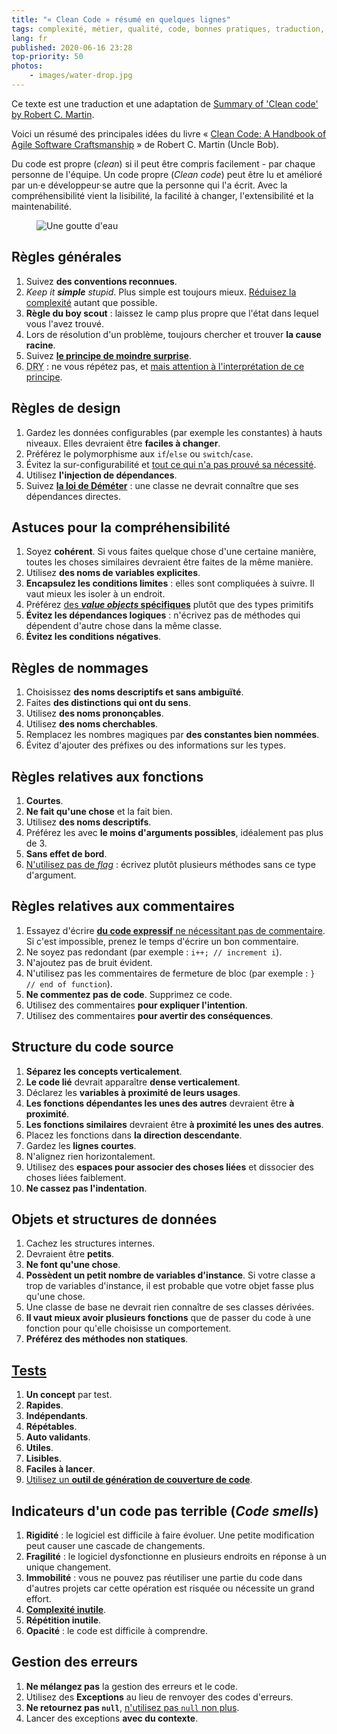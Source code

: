 ```yaml
---
title: "« Clean Code » résumé en quelques lignes"
tags: complexité, métier, qualité, code, bonnes pratiques, traduction, clean code, unit test
lang: fr
published: 2020-06-16 23:28
top-priority: 50
photos:
    - images/water-drop.jpg
---
```

<p class="note">
Ce texte est une traduction et une adaptation de <a
href="https://gist.github.com/cedrickchee/55ecfbaac643bf0c24da6874bf4feb08">Summary
of 'Clean code' by Robert C. Martin</a>.
</p>

Voici un résumé des principales idées du livre « [Clean Code: A Handbook of Agile
Software
Craftsmanship](https://www.decitre.fr/livres/clean-code-9780132350884.html) » de
Robert C. Martin (Uncle Bob).

Du code est propre (_clean_) si il peut être compris facilement - par chaque
personne de l'équipe. Un code propre (_Clean code_) peut être lu et amélioré par
un·e développeur·se autre que la personne qui l'a écrit. Avec la
compréhensibilité vient la lisibilité, la facilité à changer, l'extensibilité et
la maintenabilité.

<figure class="object-center bordered">
    <img loading="lazy" src="/images/660x/water-drop.jpg" alt="Une goutte d'eau">
</figure>

## Règles générales

1. Suivez **des conventions reconnues**.
1. _Keep it **simple** stupid_. Plus simple est toujours mieux. [Réduisez la
   complexité](/post/complexite-charge-cognitive/) autant que possible.
1. **Règle du boy scout** : laissez le camp plus propre que l'état dans lequel
   vous l'avez trouvé.
1. Lors de résolution d'un problème, toujours chercher et trouver **la cause
   racine**.
1. Suivez [**le principe de moindre
   surprise**](https://fr.wikipedia.org/wiki/Principe_de_moindre_surprise).
1. <abbr title="Don't Repeat Youself">DRY</abbr> : ne vous répétez pas, et [mais
   attention à l'interprétation de ce
   principe](https://medium.com/@nicolopigna/this-is-not-the-dry-you-are-looking-for-a316ed3f445f).

## Règles de design

1. Gardez les données configurables (par exemple les constantes) à hauts
   niveaux. Elles devraient être **faciles à changer**.
1. Préférez le polymorphisme aux `if`/`else` ou `switch`/`case`.
1. Évitez la sur-configurabilité et [tout ce qui n'a pas prouvé sa
   nécessité](/post/au-cas-ou/).
1. Utilisez **l'injection de dépendances**.
1. Suivez [**la loi de
   Déméter**](https://fr.wikipedia.org/wiki/Loi_de_D%C3%A9m%C3%A9ter) : une
   classe ne devrait connaître que ses dépendances directes.

## Astuces pour la compréhensibilité

1. Soyez **cohérent**. Si vous faites quelque chose d'une certaine manière,
   toutes les choses similaires devraient être faites de la même manière.
1. Utilisez **des noms de variables explicites**.
1. **Encapsulez les conditions limites** : elles sont compliquées à suivre. Il
   vaut mieux les isoler à un endroit.
1. Préférez [des **_value objects_
   spécifiques**](https://patricklouys.com/2017/06/04/value-objects-explained/)
   plutôt que des types primitifs
1. **Évitez les dépendances logiques** : n'écrivez pas de méthodes qui dépendent
   d'autre chose dans la même classe.
1. **Évitez les conditions négatives**.

## Règles de nommages

1. Choisissez **des noms descriptifs et sans ambiguïté**.
1. Faites **des distinctions qui ont du sens**.
1. Utilisez **des noms prononçables**.
1. Utilisez **des noms cherchables**.
1. Remplacez les nombres magiques par **des constantes bien nommées**.
1. Évitez d'ajouter des préfixes ou des informations sur les types.

## Règles relatives aux fonctions

1. **Courtes**.
1. **Ne fait qu'une chose** et la fait bien.
1. Utilisez **des noms descriptifs**.
1. Préférez les avec **le moins d'arguments possibles**, idéalement pas plus de 3.
1. **Sans effet de bord**.
1. [N'utilisez pas de
   _flag_](https://ariya.io/2011/08/hall-of-api-shame-boolean-trap) : écrivez
   plutôt plusieurs méthodes sans ce type d'argument.

## Règles relatives aux commentaires

1. Essayez d'écrire [**du code expressif** ne nécessitant pas de
   commentaire](/post/juste-dose-commentaires-dans-le-code/). Si c'est
   impossible, prenez le temps d'écrire un bon commentaire.
1. Ne soyez pas redondant (par exemple : `i++; // increment i`).
1. N'ajoutez pas de bruit évident.
1. N'utilisez pas les commentaires de fermeture de bloc (par exemple : `} // end
   of function`).
1. **Ne commentez pas de code**. Supprimez ce code.
1. Utilisez des commentaires **pour expliquer l'intention**.
1. Utilisez des commentaires **pour avertir des conséquences**.

## Structure du code source

1. **Séparez les concepts verticalement**.
1. **Le code lié** devrait apparaître **dense verticalement**.
1. Déclarez les **variables à proximité de leurs usages**.
1. **Les fonctions dépendantes les unes des autres** devraient être **à
   proximité**.
1. **Les fonctions similaires** devraient être **à proximité les unes des
   autres**.
1. Placez les fonctions dans **la direction descendante**.
1. Gardez les **lignes courtes**.
1. N'alignez rien horizontalement.
1. Utilisez des **espaces pour associer des choses liées** et dissocier des
   choses liées faiblement.
1. **Ne cassez pas l'indentation**.

## Objets et structures de données

1. Cachez les structures internes.
1. Devraient être **petits**.
1. **Ne font qu'une chose**.
1. **Possèdent un petit nombre de variables d'instance**. Si votre classe a trop
   de variables d'instance, il est probable que votre objet fasse plus qu'une
   chose.
1. Une classe de base ne devrait rien connaître de ses classes dérivées.
1. **Il vaut mieux avoir plusieurs fonctions** que de passer du code à une
   fonction pour qu'elle choisisse un comportement.
1. **Préférez des méthodes non statiques**.

## [Tests](/post/bon-test-unitaire-integration-fonctionnel/)

1. **Un concept** par test.
1. **Rapides**.
1. **Indépendants**.
1. **Répétables**.
1. **Auto validants**.
1. **Utiles**.
1. **Lisibles**.
1. **Faciles à lancer**.
1. [Utilisez un **outil de génération de
   couverture de code**](/post/code-coverage-taux-couverture-tests/).

## Indicateurs d'un code pas terrible (_Code smells_)

1. **Rigidité** : le logiciel est difficile à faire évoluer. Une petite
   modification peut causer une cascade de changements.
1. **Fragilité** : le logiciel dysfonctionne en plusieurs endroits en
   réponse à un unique changement.
1. **Immobilité** : vous ne pouvez pas réutiliser une partie du code dans
   d'autres projets car cette opération est risquée ou nécessite un grand
   effort.
1. [**Complexité inutile**](/post/complexite-charge-cognitive/).
1. **Répétition inutile**.
1. **Opacité** : le code est difficile à comprendre.

## Gestion des erreurs

1. **Ne mélangez pas** la gestion des erreurs et le code.
2. Utilisez des **Exceptions** au lieu de renvoyer des codes d'erreurs.
3. **Ne retournez pas `null`**, [n'utilisez pas `null` non
   plus](/post/mauvaises-pratiques-bugs/).
4. Lancer des exceptions **avec du contexte**.
